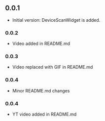 ## 0.0.1

* Initial version: DeviceScanWidget is added.

### 0.0.2

* Video added in README.md

### 0.0.3

* Video replaced with GIF in README.md

### 0.0.4

* Minor README.md changes

### 0.0.4

* YT video added in README.md
